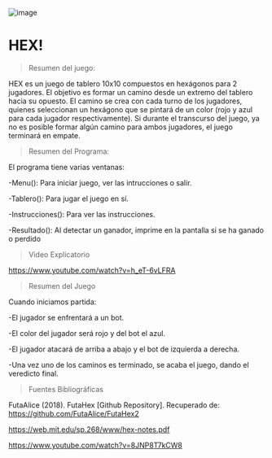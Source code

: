 ![image](https://user-images.githubusercontent.com/68178763/128429704-d3b266dd-5448-4631-ad76-13f07cba481f.png)
# HEX!


> Resumen del juego:


HEX es un juego de tablero 10x10 compuestos en hexágonos para 2 jugadores. El objetivo es formar un camino desde un extremo del tablero hacia su opuesto. El camino se crea con cada turno de los jugadores, quienes seleccionan un hexágono que se pintará de un color (rojo y azul para cada jugador respectivamente). Si durante el transcurso del juego, ya no es posible formar algún camino para ambos jugadores, el juego terminará en empate.


> Resumen del Programa:

El programa tiene varias ventanas:

-Menu(): Para iniciar juego, ver las intrucciones o salir.

-Tablero(): Para jugar el juego en sí.

-Instrucciones(): Para ver las instrucciones.

-Resultado(): Al detectar un ganador, imprime en la pantalla si se ha ganado o perdido

> Video Explicatorio

https://www.youtube.com/watch?v=h_eT-6vLFRA

> Resumen del Juego

Cuando iniciamos partida: 

-El jugador se enfrentará a un bot.

-El color del jugador será rojo y del bot el azul.

-El jugador atacará de arriba a abajo y el bot de izquierda a derecha.

-Una vez uno de los caminos es terminado, se acaba el juego, dando el veredicto final.
    
> Fuentes Bibliográficas

FutaAlice (2018). FutaHex [Github Repository]. Recuperado de:
https://github.com/FutaAlice/FutaHex2

https://web.mit.edu/sp.268/www/hex-notes.pdf

https://www.youtube.com/watch?v=8JNP8T7kCW8
